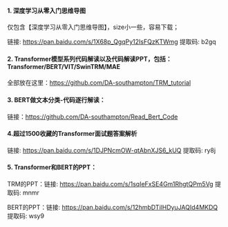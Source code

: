 #### 1. 深度学习从零入门思维导图

仅包含【深度学习从零入门思维导图】，size小一些，容易下载；

链接: https://pan.baidu.com/s/1X68p_QgqPy12IsFQzKTWmg 提取码: b2gq



#### 2. Transformer模型系列代码解读以及代码解读PPT，包括：Transformer/BERT/VIT/SwinTRM/MAE

全部放在这里：https://github.com/DA-southampton/TRM_tutorial



#### 3. BERT做文本分类-代码逐行解读：

链接：https://github.com/DA-southampton/Read_Bert_Code



#### 4.超过1500收藏的Transformer面试题答案解析

链接: https://pan.baidu.com/s/1DJPNcmOW-qtAbnXJS6_kUQ 提取码: ry8j

#### 5. Transformer和BERT的PPT：

TRM的PPT：链接: https://pan.baidu.com/s/1sqIeFxSE4Gm1RhgtQPm5Vg 提取码: mnmr



BERT的PPT：链接: https://pan.baidu.com/s/12hmbDTilHDyuJAQId4MKDQ 提取码: wsy9